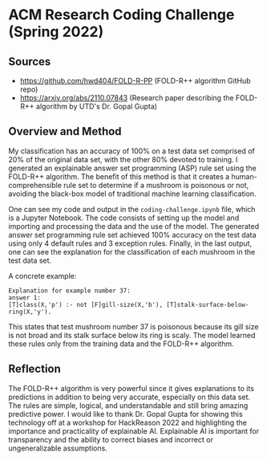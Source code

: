 # ACM Research Coding Challenge (Spring 2022)

## Sources
- https://github.com/hwd404/FOLD-R-PP (FOLD-R++ algorithm GitHub repo)
- https://arxiv.org/abs/2110.07843 (Research paper describing the FOLD-R++ algorithm by UTD's Dr. Gopal Gupta)

## Overview and Method
My classification has an accuracy of 100% on a test data set comprised of 20% of the original data set, with the other 80% devoted to training. I generated an explainable answer set programming (ASP) rule set using the FOLD-R++ algorithm. The benefit of this method is that it creates a human-comprehensible rule set to determine if a mushroom is poisonous or not, avoiding the black-box model of traditional machine learning classification.

One can see my code and output in the `coding-challenge.ipynb` file, which is a Jupyter Notebook. The code consists of setting up the model and importing and processing the data and the use of the model. The generated answer set programming rule set achieved 100% accuracy on the test data using only 4 default rules and 3 exception rules. Finally, in the last output, one can see the explanation for the classification of each mushroom in the test data set.

A concrete example:
```
Explanation for example number 37:
answer 1:
[T]class(X,'p') :- not [F]gill-size(X,'b'), [T]stalk-surface-below-ring(X,'y').
```
This states that test mushroom number 37 is poisonous because its gill size is not broad and its stalk surface below its ring is scaly. The model learned these rules only from the training data and the FOLD-R++ algorithm.

## Reflection
The FOLD-R++ algorithm is very powerful since it gives explanations to its predictions in addition to being very accurate, especially on this data set. The rules are simple, logical, and understandable and still bring amazing predictive power. I would like to thank Dr. Gopal Gupta for showing this technology off at a workshop for HackReason 2022 and highlighting the importance and practicality of explainable AI. Explainable AI is important for transparency and the ability to correct biases and incorrect or ungeneralizable assumptions.
